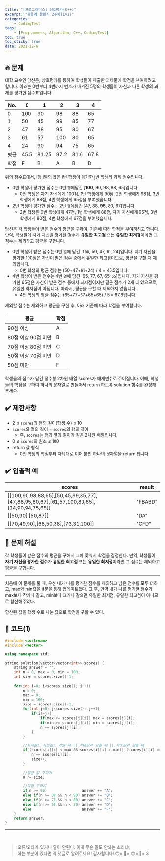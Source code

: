 ```yaml
---
title: "[프로그래머스] 상호평가(C++)"
excerpt: "위클리 챌린지 2주차(Lv1)"
categories: 
    - CodingTest
tags:
    - [Programmers, Algorithm, C++, CodingTest]
toc: true
toc_sticky: true
date: 2021-12-6
---
```


## 🔥 문제

대학 교수인 당신은, 상호평가를 통하여 학생들이 제출한 과제물에 학점을 부여하려고 합니다. 아래는 0번부터 4번까지 번호가 매겨진 5명의 학생들이 자신과 다른 학생의 과제를 평가한 점수표입니다.

|No.|0|1|2|3|4|
|---|---|---|---|---|---|
|0|100|90|98|88|65|
|1|50|45|99|85|77|
|2|47|88|95|80|67|
|3|61|57|100|80|65|
|4|24|90|94|75|65|
|평균|45.5|81.25|97.2|81.6|67.8|
|학점|F|B|A|B|D|

위의 점수표에서, i행 j열의 값은 i번 학생이 평가한 j번 학생의 과제 점수입니다.

- 0번 학생이 평가한 점수는 0번 `행`에담긴 [**100**, 90, 98, 88, 65]입니다.
    - 0번 학생은 자기 자신에게 100점, 1번 학생에게 90점, 2번 학생에게 98점, 3번 학생에게 88점, 4번 학생에게 65점을 부여했습니다.
- 2번 학생이 평가한 점수는 2번 `행`에담긴 [47, 88, **95**, 80, 67]입니다.
    - 2번 학생은 0번 학생에게 47점, 1번 학생에게 88점, 자기 자신에게 95점, 3번 학생에게 80점, 4번 학생에게 67점을 부여했습니다.

당신은 각 학생들이 받은 점수의 평균을 구하여, 기준에 따라 학점을 부여하려고 합니다.만약, 학생들이 자기 자신을 평가한 점수가 **유일한 최고점** 또는 **유일한 최저점**이라면 그 점수는 제외하고 평균을 구합니다.

- 0번 학생이 받은 점수는 0번 `열`에 담긴 [`100`, 50, 47, 61, 24]입니다. 자기 자신을 평가한 100점은 자신이 받은 점수 중에서 유일한 최고점이므로, 평균을 구할 때 제외합니다.
    - 0번 학생의 평균 점수는 (50+47+61+24) / 4 = 45.5입니다.
- 4번 학생이 받은 점수는 4번 `열`에 담긴 [65, 77, 67, 65, `65`]입니다. 자기 자신을 평가한 65점은 자신이 받은 점수 중에서 최저점이지만 같은 점수가 2개 더 있으므로, 유일한 최저점이 아닙니다. 따라서, 평균을 구할 때 제외하지 않습니다.
    - 4번 학생의 평균 점수는 (65+77+67+65+65) / 5 = 67.8입니다.

제외할 점수는 제외하고 평균을 구한 후, 아래 기준에 따라 학점을 부여합니다.

|평균|학점|
|---|---|
|90점 이상|A|
|80점 이상 90점 미만|B|
|70점 이상 80점 미만|C|
|50점 이상 70점 미만|D|
|50점 미만|F|

학생들의 점수가 담긴 정수형 2차원 배열 scores가 매개변수로 주어집니다. 이때, 학생들의 학점을 구하여 하나의 문자열로 만들어서 return 하도록 solution 함수를 완성해주세요.

## ✔️ 제한사항

- 2 ≤ `scores`의 행의 길이(학생 수) ≤ 10
- `scores`의 열의 길이 = `scores`의 행의 길이
    - 즉, `scores`는 행과 열의 길이가 같은 2차원 배열입니다.
- 0 ≤ `scores`의 원소 ≤ 100
- return 값 형식
    - 0번 학생의 학점부터 차례대로 이어 붙인 하나의 문자열을 return 합니다.


## ✔️ 입출력 예

|scores|result|
|---|---|
|[[100,90,98,88,65],[50,45,99,85,77],[47,88,95,80,67],[61,57,100,80,65],[24,90,94,75,65]]|"FBABD"|
|[[50,90],[50,87]]|"DA"|
|[[70,49,90],[68,50,38],[73,31,100]]|"CFD"|

## 🤔 문제 해설

각 학생들이 받은 점수의 평균을 구해서 그에 맞춰서 학점을 결정한다. 만약, 학생들이 **자기 자신을 평가한 점수**가 **유일한 최고점** 또는 **유일한 최저점**이라면 그 점수는 제외하고 평균을 구합니다.

---

처음에 이 문제를 풀 때, 우선 내가 나를 평가한 점수를 제외하고 남은 점수를 모두 더하고, max와 min값을 if문을 통해 업데이트했다. 그 후, 만약 내가 나를 평가한 점수가 max보다 작거나 같고, min보다 크거나 같으면 유일한 최저점, 유일한 최고점이 아니므로 합산해주었다.

합산된 값을 학생 수로 나눈 값으로 학점을 구할 수 있다.



## 👻 코드(1)

```cpp
#include <iostream>
#include <vector>

using namespace std;

string solution(vector<vector<int>> scores) {
    string answer = "";
    int n = 0, max = 0, min = 100;
    int size = scores.size()-1;
    
    for(int i=0; i<scores.size(); i++){
        n = 0;
        max = 0;
        min = 100;
        size = scores.size()-1;
        for(int j=0; j<scores.size(); j++){
            if(i!=j){
                if(max <= scores[j][i]) max = scores[j][i];
                if(min >= scores[j][i]) min = scores[j][i];
                n += scores[j][i];
            }
        }

        //최대값도 최솟값도 아닐 때 || 최대값과 같을 때 || 최소값과 같을 때
        if((scores[i][i] < max && scores[i][i] > min)||(scores[i][i] == max) || (scores[i][i] == min)){
            n += scores[i][i];
            size++;
        }

        //평균 값 구하기
        n /= size;

        //학점 구하기
        if(n >= 90)                answer += "A";
        else if(n >= 80 && n < 90) answer += "B";
        else if(n >= 70 && n < 80) answer += "C";
        else if(n >= 50 && n < 70) answer += "D";
        else                       answer += "F";
    }
    return answer;
}
```

---  
<br>

> 오류/오타가 있거나 말이 안된다. 이게 무슨 말도 안되는 소리냐; 
<br>하는 부분이 있다면 꼭 댓글로 알려주세요! 감사합니다! 🙃= 🙂= 🙃= 🙂= 3